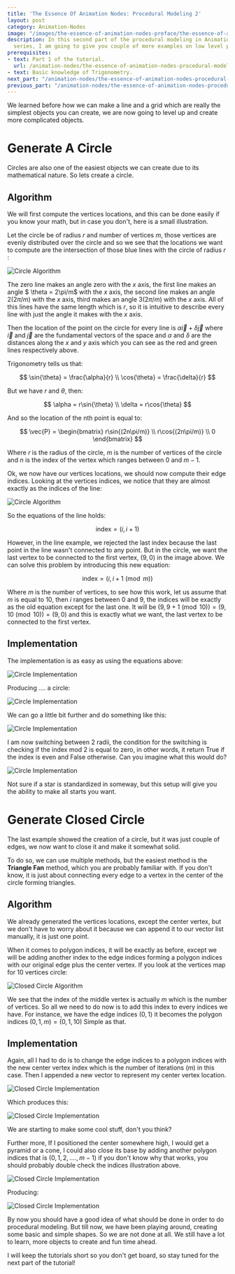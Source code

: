 ```yaml
---
title: 'The Essence Of Animation Nodes: Procedural Modeling 2'
layout: post
category: Animation-Nodes
image: "/images/the-essence-of-animation-nodes-preface/the-essence-of-animation-nodes.png"
description: In this second part of the procedural modeling in Animation Node tutorial
  series, I am going to give you couple of more examples on low level procedural modeling.
prerequisites:
- text: Part 1 of the tutorial.
  url: /animation-nodes/the-essence-of-animation-nodes-procedural-modeling-2.html
- text: Basic knowledge of Trigonometry.
next_part: "/animation-nodes/the-essence-of-animation-nodes-procedural-modeling-3.html"
previous_part: "/animation-nodes/the-essence-of-animation-nodes-procedural-modeling.html"
---
```


We learned before how we can make a line and a grid which are really the simplest objects you can create, we are now going to level up and create more complicated objects.

# Generate A Circle

Circles are also one of the easiest objects we can create due to its mathematical nature. So lets create a circle.

## Algorithm

We will first compute the vertices locations, and this can be done easily if you know your math, but in case you don't, here is a small illustration.

Let the circle be of radius $r$ and number of vertices $m$, those vertices are evenly distributed over the circle and so we see that the locations we want to compute are the intersection of those blue lines with the circle of radius $r$ :

![Circle Algorithm](/images/the-essence-of-animation-nodes-procedural-modeling-2/circle.svg)

The zero line makes an angle zero with the $x$ axis, the first line makes an angle $ \theta = 2\pi/m$ with the $x$ axis, the second line makes an angle $2(2\pi/m)$ with the $x$ axis, third makes an angle $3(2\pi/m)$ with the $x$ axis. All of this lines have the same length which is $r$, so it is intuitive to describe every line with just the angle it makes with the $x$ axis.

Then the location of the point on the circle for every line is $\alpha \vec{i}+\delta \vec{j}$ where $\vec{i}$ and $\vec{j}$ are the fundamental vectors of the space and $\alpha$ and $\delta$ are the distances along the $x$ and $y$ axis which you can see as the red and green lines respectively above.

Trigonometry tells us that:

$$
\sin{\theta} = \frac{\alpha}{r} \\
\cos{\theta} = \frac{\delta}{r}
$$

But we have $r$ and $\theta$, then:

$$
\alpha = r\sin{\theta} \\
\delta = r\cos{\theta}
$$

And so the location of the nth point is equal to:

$$
\vec{P} = \begin{bmatrix} r\sin{(2n\pi/m)} \\ r\cos{(2n\pi/m)} \\ 0 \end{bmatrix}
$$

Where $r$ is the radius of the circle, $m$ is the number of vertices of the circle and $n$ is the index of the vertex which ranges between $0$ and $m-1$.

Ok, we now have our vertices locations, we should now compute their edge indices. Looking at the vertices indices, we notice that they are almost exactly as the indices of the line:

![Circle Algorithm](/images/the-essence-of-animation-nodes-procedural-modeling-2/circle2.svg)

So the equations of the line holds:

$$
\text{index} = (i,i+1)
$$

However, in the line example, we rejected the last index because the last point in the line wasn't connected to any point. But in the circle, we want the last vertex to be connected to the first vertex, $(9,0)$ in the image above. We can solve this problem by introducing this new equation:

$$
\text{index} = (i,i+1\pmod m)
$$

Where $m$ is the number of vertices, to see how this work, let us assume that $m$ is equal to 10, then $i$ ranges between $0$ and $9$, the indices will be exactly as the old equation except for the last one. It will be $(9,9+1 \pmod 10) = (9,10 \pmod 10) = (9,0)$ and this is exactly what we want, the last vertex to be connected to the first vertex.

## Implementation

The implementation is as easy as using the equations above:

![Circle Implementation](/images/the-essence-of-animation-nodes-procedural-modeling-2/circle3.png)

Producing .... a circle:

![Circle Implementation](/images/the-essence-of-animation-nodes-procedural-modeling-2/circle4.gif)

We can go a little bit further and do something like this:

![Circle Implementation](/images/the-essence-of-animation-nodes-procedural-modeling-2/circle5.png)

I am now switching between 2 radii, the condition for the switching is checking if the index mod 2 is equal to zero, in other words, it return True if the index is even and False otherwise. Can you imagine what this would do?

![Circle Implementation](/images/the-essence-of-animation-nodes-procedural-modeling-2/circle6.gif)

Not sure if a star is standardized in someway, but this setup will give you the ability to make all starts you want.

# Generate Closed Circle

The last example showed the creation of a circle, but it was just couple of edges, we now want to close it and make it somewhat solid.

To do so, we can use multiple methods, but the easiest method is the **Triangle Fan** method, which you are probably familiar with. If you don't know, it is just about connecting every edge to a vertex in the center of the circle forming triangles.

## Algorithm

We already generated the vertices locations, except the center vertex, but we don't have to worry about it because we can append it to our vector list manually, it is just one point.

When it comes to polygon indices, it will be exactly as before, except we will be adding another index to the edge indices forming a polygon indices with our original edge plus the center vertex. If you look at the vertices map for 10 vertices circle:

![Closed Circle Algorithm](/images/the-essence-of-animation-nodes-procedural-modeling-2/closed_circle.svg)

We see that the index of the middle vertex is actually $m$ which is the number of vertices. So all we need to do now is to add this index to every indices we have. For instance, we have the edge indices $(0,1)$ it becomes the polygon indices $(0,1,m)=(0,1,10)$ Simple as that.

## Implementation

Again, all I had to do is to change the edge indices to a polygon indices with the new center vertex index which is the number of iterations ($m$) in this case. Then I appended a new vector to represent my center vertex location.

![Closed Circle Implementation](/images/the-essence-of-animation-nodes-procedural-modeling-2/closed_circle2.png)

Which produces this:

![Closed Circle Implementation](/images/the-essence-of-animation-nodes-procedural-modeling-2/closed_circle3.gif)

We are starting to make some cool stuff, don't you think?

Further more, If I positioned the center somewhere high, I would get a pyramid or a cone, I could also close its base by adding another polygon indices that is $(0,1,2, .... , m-1)$ if you don't know why that works, you should probably double check the indices illustration above.

![Closed Circle Implementation](/images/the-essence-of-animation-nodes-procedural-modeling-2/closed_circle4.png)

Producing:

![Closed Circle Implementation](/images/the-essence-of-animation-nodes-procedural-modeling-2/closed_circle5.gif)

By now you should have a good idea of what should be done in order to do procedural modeling. But till now, we have been playing around, creating some basic and simple shapes. So we are not done at all. We still have a lot to learn, more objects to create and fun time ahead.

I will keep the tutorials short so you don't get board, so stay tuned for the next part of the tutorial!
